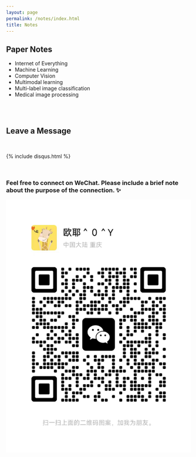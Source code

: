 ```yaml
---
layout: page
permalink: /notes/index.html
title: Notes
---
```


## Paper Notes

- Internet of Everything
- Machine Learning
- Computer Vision
- Multimodal learning
- Multi-label image classification
- Medical image processing

<br>

<br>

## Leave a Message

<br>

{% include disqus.html %} 

<br>

### Feel free to connect on WeChat. Please include a brief note about the purpose of the connection. ✨

<center>
<img src="/images/wechat.PNG">
</center>